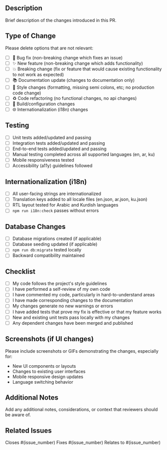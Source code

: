 ## Description

Brief description of the changes introduced in this PR.

## Type of Change

Please delete options that are not relevant:

- [ ] 🐛 Bug fix (non-breaking change which fixes an issue)
- [ ] ✨ New feature (non-breaking change which adds functionality)
- [ ] 💥 Breaking change (fix or feature that would cause existing functionality to not work as expected)
- [ ] 📚 Documentation update (changes to documentation only)
- [ ] 🎨 Style changes (formatting, missing semi colons, etc; no production code change)
- [ ] ♻️ Code refactoring (no functional changes, no api changes)
- [ ] 🔧 Build/configuration changes
- [ ] 🌐 Internationalization (i18n) changes

## Testing

- [ ] Unit tests added/updated and passing
- [ ] Integration tests added/updated and passing
- [ ] End-to-end tests added/updated and passing
- [ ] Manual testing completed across all supported languages (en, ar, ku)
- [ ] Mobile responsiveness tested
- [ ] Accessibility (a11y) guidelines followed

## Internationalization (i18n)

- [ ] All user-facing strings are internationalized
- [ ] Translation keys added to all locale files (en.json, ar.json, ku.json)
- [ ] RTL layout tested for Arabic and Kurdish languages
- [ ] `npm run i18n:check` passes without errors

## Database Changes

- [ ] Database migrations created (if applicable)
- [ ] Database seeding updated (if applicable)
- [ ] `npm run db:migrate` tested locally
- [ ] Backward compatibility maintained

## Checklist

- [ ] My code follows the project's style guidelines
- [ ] I have performed a self-review of my own code
- [ ] I have commented my code, particularly in hard-to-understand areas
- [ ] I have made corresponding changes to the documentation
- [ ] My changes generate no new warnings or errors
- [ ] I have added tests that prove my fix is effective or that my feature works
- [ ] New and existing unit tests pass locally with my changes
- [ ] Any dependent changes have been merged and published

## Screenshots (if UI changes)

Please include screenshots or GIFs demonstrating the changes, especially for:
- New UI components or layouts
- Changes to existing user interfaces
- Mobile responsive design updates
- Language switching behavior

## Additional Notes

Add any additional notes, considerations, or context that reviewers should be aware of.

## Related Issues

Closes #(issue_number)
Fixes #(issue_number)
Relates to #(issue_number)